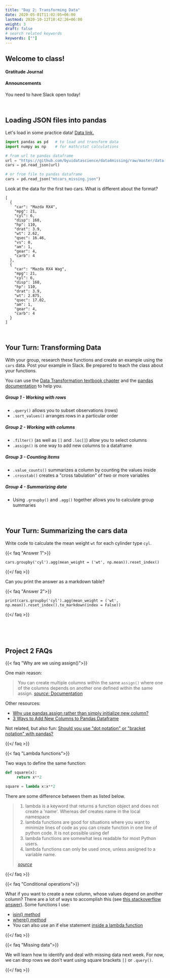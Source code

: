 ```yaml
---
title: "Day 2: Transforming Data"
date: 2020-05-01T11:02:05+06:00
lastmod: 2020-10-12T10:42:26+06:00
weight: 3
draft: false
# search related keywords
keywords: [""]
---
```


## Welcome to class!

#### Gratitude Journal

#### Announcements

You need to have Slack open today!

<br>

## Loading JSON files into pandas

Let's load in some practice data! [Data link.](https://github.com/byuidatascience/data4missing/raw/master/data-raw/mtcars_missing/mtcars_missing.json)

```python
import pandas as pd   # to load and transform data
import numpy as np    # for math/stat calculations

# from url to pandas dataframe
url = "https://github.com/byuidatascience/data4missing/raw/master/data-raw/mtcars_missing/mtcars_missing.json" 
cars = pd.read_json(url)

# or from file to pandas dataframe
cars = pd.read_json("mtcars_missing.json")
```

Look at the data for the first two cars. What is different about the format? 

```JS
[
  {
    "car": "Mazda RX4",
    "mpg": 21,
    "cyl": 6,
    "disp": 160,
    "hp": 110,
    "drat": 3.9,
    "wt": 2.62,
    "qsec": 16.46,
    "vs": 0,
    "am": 1,
    "gear": 4,
    "carb": 4
  },
  {
    "car": "Mazda RX4 Wag",
    "mpg": 21,
    "cyl": 6,
    "disp": 160,
    "hp": 110,
    "drat": 3.9,
    "wt": 2.875,
    "qsec": 17.02,
    "am": 1,
    "gear": 4,
    "carb": 4
  }
]
```

<br>

## Your Turn: Transforming Data

With your group, research these functions and create an example using the `cars` data. Post your example in Slack. Be prepared to teach the class about your functions.

You can use the [Data Transformation textbook chapter](https://byuidatascience.github.io/python4ds/transform.html) and the [pandas documentation](https://pandas.pydata.org/docs/) to help you.

##### Group 1 - Working with rows

- `.query()` allows you to subset observations (rows)
- `.sort_values()` arranges rows in a particular order

##### Group 2 - Working with columns

- `.filter()` (as well as `[]` and `.loc[]`) allow you to select columns
- `.assign()` is one way to add new columns to a dataframe

##### Group 3 - Counting items

- `.value_counts()` summarizes a column by counting the values inside
- `.crosstab()` creates a "cross tabulation" of two or more variables

##### Group 4 - Summarizing data

- Using `.groupby()` and `.agg()` together allows you to calculate group summaries

<br>

## Your Turn: Summarizing the cars data

Write code to calculate the mean weight `wt` for each cylinder type `cyl`.

{{< faq "Answer 1">}}
```
cars.groupby('cyl').agg(mean_weight = ('wt', np.mean)).reset_index()
```
{{</ faq >}}

Can you print the answer as a markdown table?

{{< faq "Answer 2">}}
```
print(cars.groupby('cyl').agg(mean_weight = ('wt', np.mean)).reset_index().to_markdown(index = False))
```
{{</ faq >}}

<!-------------------------------------
<br>

## Project 2: Late Flights and Missing Data

#### Introduce the data

Load the JSON file and spend a few minutes studying it. Can you learn enough about it to describe the columns and rows?

<br>

#### Question 1 Brainstorming

What is our goal? How can we get there?

<br>

#### Question 2 Brainstorming

What is our goal? How can we get there?

<br>

#### Question 3 Brainstorming

What is our goal? How can we get there?
--------------------------------------------------->
<!-----------------------------------------------------------------------
## Application Programming Interfaces (APIs)

#### Representational State Transfer (REST APIs)

> Over the course of the ’00s, another Web services technology, called __Representational State Transfer, or REST__, began to overtake [all other tools] for the purpose of transferring data. One of the big advantages of programming using REST APIs is that you can use multiple data formats — not just XML, but JSON and HTML as well. As web developers came to prefer JSON over XML, so too did they come to favor REST over SOAP. As Kostyantyn Kharchenko put it on the Svitla blog, “In many ways, the success of REST is due to the JSON format because of its easy use on various platforms.”   
> Today, JSON is the de-facto standard for exchanging data between web and mobile clients and back-end services. [ref](https://www.infoworld.com/article/3222851/what-is-json-a-better-format-for-data-exchange.html)

<br>

#### JavaScript Object Notation

> Well, when you’re writing frontend code in Javascript, getting JSON data back makes it easier to load that data into an __object tree__ and work with it. And JSON formats data in a more __succinct way__, which saves bandwidth and improves response times when sending messages back and forth to a server.    
> In a world of APIs, cloud computing, and ever-growing data, JSON has a big role to play in greasing the wheels of a modern, open web. [ref](https://blog.sqlizer.io/posts/json-history/)

<br>

#### Other Resources

- [RESTful APIs in 100 Seconds (video)](https://www.youtube.com/watch?v=-MTSQjw5DrM)
- [Python API Tutorial: Getting Started with APIs](https://www.dataquest.io/blog/python-api-tutorial/)
- [Big List of Free and Open Public APIs (No Auth Needed)](https://mixedanalytics.com/blog/list-actually-free-open-no-auth-needed-apis/)
------------------------------------------------------------>

<br>

<br>

<br>

## Project 2 FAQs

{{< faq "Why are we using assign()">}}

One main reason: 
> You can create multiple columns within the same `assign()` where one of the columns depends on another one defined within the same assign. [*source:* Documentation](https://pandas.pydata.org/docs/reference/api/pandas.DataFrame.assign.html)

Other resources:
- [Why use pandas.assign rather than simply initialize new column?](https://stackoverflow.com/questions/48177914/why-use-pandas-assign-rather-than-simply-initialize-new-column)
- [3 Ways to Add New Columns to Pandas Dataframe](https://cmdlinetips.com/2019/01/3-ways-to-add-new-columns-to-pandas-dataframe/)

Not related, but also fun: [Should you use "dot notation" or "bracket notation" with pandas?](https://www.dataschool.io/pandas-dot-notation-vs-brackets/#:~:text=Dot%20notation%20is%20three%20fewer,it%20makes%20a%20real%20difference!)

{{</ faq >}}

{{< faq "Lambda functions">}}

Two ways to define the same function:
```python
def square(x):
     return x**2

square = lambda x:x**2
```

There are some difference between them as listed below.
>   1. lambda is a keyword that returns a function object and does not create a 'name'. Whereas def creates name in the local namespace
>   2. lambda functions are good for situations where you want to minimize lines of code as you can create function in one line of python code. It is not possible using def
>   3. lambda functions are somewhat less readable for most Python users.
>   4. lambda functions can only be used once, unless assigned to a variable name.
>
> [*source*](https://www.listendata.com/2019/04/python-lambda-function.html)

{{</ faq >}}

{{< faq "Conditional operations">}}

What if you want to create a new column, whose values depend on another column? There are a lot of ways to accomplish this (see [this stackoverflow answer](https://stackoverflow.com/questions/19913659/pandas-conditional-creation-of-a-series-dataframe-column)). Some functions I use:

- [isin() method](https://pandas.pydata.org/pandas-docs/stable/reference/api/pandas.Series.isin.html#pandas.Series.isin)
- [where() method](https://numpy.org/doc/stable/reference/generated/numpy.where.html)
- You can also use an if else statement [inside a lambda function](https://stackoverflow.com/questions/1585322/is-there-a-way-to-perform-if-in-pythons-lambda)

{{</ faq >}}

{{< faq "Missing data">}}

We will learn how to identify and deal with missing data next week. For now, we can drop rows we don't want using square brackets `[]` or `.query()`.

{{</ faq >}}



<!-------------------------------------
{{< faq "How could we leverage numpy's `where()` to address the different month proportions in question 3?">}}

[reference](https://numpy.org/doc/stable/reference/generated/numpy.where.html)

{{</ faq >}}


{{< faq "How many rows have missing months?">}}

```python
flights.month.value_counts()
```

{{</ faq >}}

{{< faq "Can we figure out any patterns in the missingness?">}}

- [`pd.crosstab()`](https://pandas.pydata.org/pandas-docs/stable/reference/api/pandas.crosstab.html)   
- [groupby](https://byuidatascience.github.io/python4ds/transform.html#grouped-summaries-or-aggregations-with-agg)

{{</ faq >}}
-------------------------------------------------->

<br>